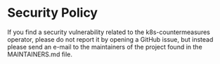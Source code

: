 # Security Policy

If you find a security vulnerability related to the k8s-countermeasures operator, please do not report it by opening a GitHub issue, 
but instead please send an e-mail to the maintainers of the project found in the MAINTAINERS.md file.
